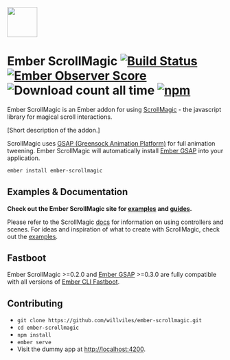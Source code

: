 <img src="https://user-images.githubusercontent.com/2046935/30335364-0c508374-97da-11e7-8552-6a5a6e6fa820.png" width="auto" height="70">

Ember ScrollMagic [![Build Status](https://travis-ci.org/willviles/ember-scrollmagic.svg)](https://travis-ci.org/willviles/ember-scrollmagic) [![Ember Observer Score](http://emberobserver.com/badges/ember-scrollmagic.svg)](http://emberobserver.com/addons/ember-scrollmagic) ![Download count all time](https://img.shields.io/npm/dt/ember-scrollmagic.svg) [![npm](https://img.shields.io/npm/v/ember-scrollmagic.svg)](https://www.npmjs.com/package/ember-scrollmagic)
======

Ember ScrollMagic is an Ember addon for using [ScrollMagic](https://github.com/janpaepke/ScrollMagic) - the javascript library for magical scroll interactions.

[Short description of the addon.]

ScrollMagic uses [GSAP (Greensock Animation Platform)](https://github.com/greensock/GreenSock-JS) for full animation tweening. Ember ScrollMagic will automatically install [Ember GSAP](https://github.com/willviles/ember-gsap) into your application.

```bash
ember install ember-scrollmagic
```

## Examples & Documentation

**Check out the Ember ScrollMagic site for [examples](https://willviles.github.io/ember-scrollmagic/#/documentation/examples) and [guides](https://willviles.github.io/ember-scrollmagic/#/documentation/guides).**

Please refer to the ScrollMagic [docs](http://scrollmagic.io/docs/index.html) for information on using controllers and scenes. For ideas and inspiration of what to create with ScrollMagic, check out the [examples](http://scrollmagic.io/examples/).

## Fastboot

Ember ScrollMagic >=0.2.0 and [Ember GSAP](https://github.com/willviles/ember-gsap) >=0.3.0 are fully compatible with all versions of [Ember CLI Fastboot](https://github.com/ember-fastboot/ember-cli-fastboot).

## Contributing

* `git clone https://github.com/willviles/ember-scrollmagic.git`
* `cd ember-scrollmagic`
* `npm install`
* `ember serve`
* Visit the dummy app at [http://localhost:4200](http://localhost:4200).

